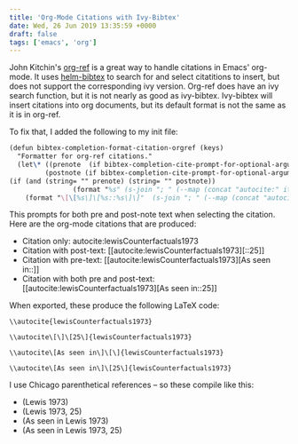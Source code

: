 ```yaml
---
title: 'Org-Mode Citations with Ivy-Bibtex'
date: Wed, 26 Jun 2019 13:35:59 +0000
draft: false
tags: ['emacs', 'org']
---
```


John Kitchin's [org-ref](https://github.com/jkitchin/org-ref) is a great way to handle citations in Emacs' org-mode. It uses [helm-bibtex](https://github.com/tmalsburg/helm-bibtex) to search for and select citatitions to insert, but does not support the corresponding ivy version. Org-ref does have an ivy search function, but it is not nearly as good as ivy-bibtex. Ivy-bibtex will insert citations into org documents, but its default format is not the same as it is in org-ref.

To fix that, I added the following to my init file:

``` tex
(defun bibtex-completion-format-citation-orgref (keys)
  "Formatter for org-ref citations."
  (let\* ((prenote  (if bibtex-completion-cite-prompt-for-optional-arguments (read-from-minibuffer "Prenote: ") ""))
         (postnote (if bibtex-completion-cite-prompt-for-optional-arguments (read-from-minibuffer "Postnote: ") "")))
(if (and (string= "" prenote) (string= "" postnote))
                (format "%s" (s-join "; " (--map (concat "autocite:" it) keys)))
    (format "\[\[%s\]\[%s::%s\]\]"  (s-join "; " (--map (concat "autocite:" it) keys)) prenote postnote))))
```

This prompts for both pre and post-note text when selecting the citation. Here are the org-mode citations that are produced:

*   Citation only: autocite:lewisCounterfactuals1973
*   Citation with post-text: \[\[autocite:lewisCounterfactuals1973\]\[::25\]\]
*   Citation with pre-text: \[\[autocite:lewisCounterfactuals1973\]\[As seen in::\]\]
*   Citation with both pre and post-text: \[\[autocite:lewisCounterfactuals1973\]\[As seen in::25\]\]

When exported, these produce the following LaTeX code:

```
\\autocite{lewisCounterfactuals1973}

\\autocite\[\]\[25\]{lewisCounterfactuals1973}

\\autocite\[As seen in\]\[\]{lewisCounterfactuals1973}

\\autocite\[As seen in\]\[25\]{lewisCounterfactuals1973}
```

I use Chicago parenthetical references – so these compile like this:

*   (Lewis 1973)
*   (Lewis 1973, 25)
*   (As seen in Lewis 1973)
*   (As seen in Lewis 1973, 25)

